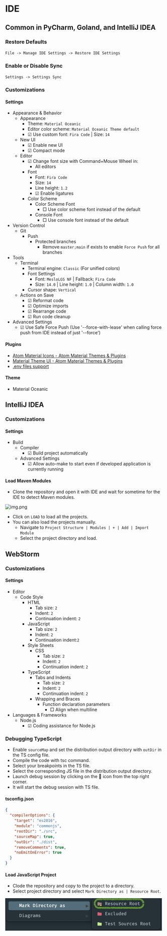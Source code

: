 # IDE

## Common in PyCharm, Goland, and IntelliJ IDEA

### Restore Defaults

```File -> Manage IDE Settings -> Restore IDE Settings```

### Enable or Disable Sync

```Settings -> Settings Sync```

### Customizations

#### Settings

- Appearance & Behavior
  - Appearance
    - Theme: `Material Oceanic`
    - Editor color scheme: `Material Oceanic Theme default`
    - ☑ Use custom font: `Fira Code` | Size: `14`
  - New UI
    - ☑ Enable new UI
    - ☑ Compact mode
  - Editor
    - ☑ Change font size with Command+Mouse Wheel in:
      - All editors
    - Font
      - Font: `Fira Code`
      - Size: `14`
      - Line height: `1.2`
      - ☑ Enable ligatures
    - Color Scheme
      - Color Scheme Font
        - □ Use color scheme font instead of the default
      - Console Font
        - □ Use console font instead of the default
- Version Control
  - Git
    - Push
      - Protected branches
        - Remove `master;main` if exists to enable `Force Push` for all branches
- Tools
  - Terminal
    - Terminal engine: `Classic` (For unified colors)
    - Font Settings
      - Font: `MesloLGS NF` | Fallback: `Fira Code`
      - Size: `14.0` | Line height: `1.0` | Column width: `1.0`
    - Cursor shape: `Vertical`
  - Actions on Save
    - ☑ Reformat code
    - ☑ Optimize imports
    - ☑ Rearrange code
    - ☑ Run code cleanup
- Advanced Settings 
  - ☑ Use Safe Force Push (Use '--force-with-lease' when calling force push from IDE instead of just '--force')

#### Plugins

- [Atom Material Icons - Atom Material Themes & Plugins](https://plugins.jetbrains.com/plugin/10044-atom-material-icons)
- [Material Theme UI - Atom Material Themes & Plugins](https://plugins.jetbrains.com/plugin/8006-material-theme-ui)
- [.​env files support](https://plugins.jetbrains.com/plugin/9525--env-files-support)

#### Theme

- Material Oceanic

## IntelliJ IDEA

### Customizations

#### Settings

- Build
  - Compiler
    - ☑ Build project automatically 
  - Advanced Settings
    - ☑ Allow auto-make to start even if developed application is currently running

#### Load Maven Modules

* Clone the repository and open it with IDE and wait for sometime for the IDE to detect Maven modules.

![img.png](images/img.png)

* Click on `LOAD` to load all the projects.
* You can also load the projects manually.
  * Navigate to `Project Structure | Modules | + | Add | Import Module`
  * Select the project directory and load.

## WebStorm

### Customizations

#### Settings

- Editor
  - Code Style
    - HTML
      - Tab size: `2`
      - Indent: `2`
      - Continuation indent: `2`
    - JavaScript
      - Tab size: `2`
      - Indent: `2`
      - Continuation indent:`2`
    - Style Sheets
      - CSS
        - Tab size: `2`
        - Indent: `2`
        - Continuation indent: `2`
    - TypeScript
      - Tabs and Indents
        - Tab size: `2`
        - Indent: `2`
        - Continuation indent: `2`
      - Wrapping and Braces
        - Function declaration parameters
          - □ Align when multiline
- Languages & Frameworks
  - Node.js
    - ☑ Coding assistance for Node.js

### Debugging TypeScript

* Enable `sourceMap` and set the distribution output directory with `outDir` in the TS config file.
* Compile the code with tsc command.
* Select your breakpoints in the TS file.
* Select the corresponding JS file in the distribution output directory.
* Launch debug session by clicking on the 🐞 icon from the top right corner.
* It will start the debug session with TS file.

#### tsconfig.json

```json
{
  "compilerOptions": {
    "target": "es2016",
    "module": "commonjs",
    "rootDir": "./src",
    "sourceMap": true,
    "outDir": "./dist",
    "removeComments": true,
    "noEmitOnError": true
  }
}
```

#### Load JavaScript Project

* Clode the repository and copy to the project to a directory.
* Select project directory and select `Mark Directory as | Resource Root`.

![resource-root.png](images/resource-root.png)
